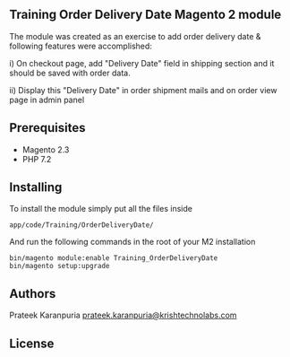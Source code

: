 ## Training Order Delivery Date Magento 2 module

The module was created as an exercise to add order delivery date & following features were accomplished:

i) On checkout page, add "Delivery Date" field in shipping section and it should be saved with order
data.

ii) Display this "Delivery Date" in order shipment mails and on order view page in admin panel


## Prerequisites

* Magento 2.3
* PHP 7.2


## Installing

To install the module simply put all the files inside 

```
app/code/Training/OrderDeliveryDate/

```

And run the following commands in the root of your M2 installation

```
bin/magento module:enable Training_OrderDeliveryDate
bin/magento setup:upgrade

```


## Authors
  Prateek Karanpuria <prateek.karanpuria@krishtechnolabs.com>


## License
